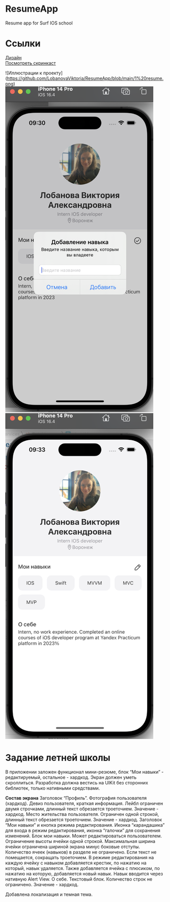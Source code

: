 # ResumeApp
Resume app for Surf IOS school

# Ссылки

[Дизайн](https://www.figma.com/file/xfRZ6MHiLNO9BSUN9uVhnN/iOS-%D0%97%D0%B0%D0%B4%D0%B0%D0%BD%D0%B8%D1%8F?type=design&node-id=0-1&mode=design&t=baN0ybNeb4z1AJ1j-0)      
[Посмотреть скринкаст](https://disk.yandex.ru/i/NF4WQ5qGcY2FsA)

![Иллюстрации к проекту] (https://github.com/LobanovaViktoria/ResumeApp/blob/main/1%20resume.png)     
![Иллюстрации к проекту](https://github.com/LobanovaViktoria/ResumeApp/blob/main/2%20resume.png)    
![Иллюстрации к проекту](https://github.com/LobanovaViktoria/ResumeApp/blob/main/3%20resume.png)

# Задание летней школы

В приложении заложен функционал мини-резюме, блок “Мои навыки” - редактируемый, остальное - хардкод. Экран должен уметь скроллиться. 
Разработка должна вестись на UIKit без сторонних библиотек, только нативными средствами.

**Состав экрана**
Заголовок “Профиль”.
Фотография пользователя (хардкод).
Девиз пользователя, краткая информация. Лейбл ограничен двумя строчками, длинный текст обрезается троеточием. Значение - хардкод.
Место жительства пользователя. Ограничен одной строкой, длинный текст обрезается троеточием. Значение - хардкод.
Заголовок “Мои навыки” и кнопка режима редактирования. Иконка “карандашика” для входа в режим редактирования, иконка “галочки” для сохранения изменений. 
Блок мои навыки. Может редактироваться пользователем.
Ограничение высоты ячейки одной строкой. Максимальная ширина ячейки ограничена шириной экрана минус боковые отступы. Количество ячеек (навыков) в разделе не ограничено. Если текст не помещается, сокращать троеточием. 
В режиме редактирования на каждую ячейку с навыком добавляется крестик, по нажатию на который, навык удаляется. Также добавляется ячейка с плюсиком, по нажатию на которую, добавляется новый навык. Навык вводится через нативную Alert View. 
О себе. Текстовый блок. Количество строк не ограничено. Значение - хардкод.

Добавлена локализация и темная тема.
